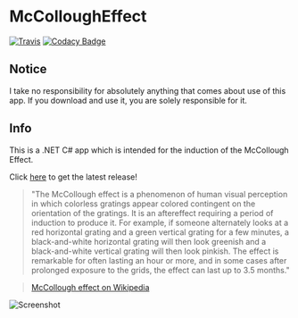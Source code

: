 McColloughEffect
================
[![Travis](https://img.shields.io/travis/rust-lang/rust.svg)](https://travis-ci.org/ihatecsv/McColloughEffect) [![Codacy Badge](https://api.codacy.com/project/badge/Grade/cd164f6559384bd292343d24873eb70d)](https://www.codacy.com/app/ihatecsv/McColloughEffect?utm_source=github.com&amp;utm_medium=referral&amp;utm_content=ihatecsv/McColloughEffect&amp;utm_campaign=Badge_Grade)
## Notice
I take no responsibility for absolutely anything that comes about use of this app. If you download and use it, you are solely responsible for it.

## Info
This is a .NET C# app which is intended for the induction of the McCollough Effect.

Click [here](https://github.com/ihatecsv/McColloughEffect/releases) to get the latest release!

>"The McCollough effect is a phenomenon of human visual perception in which colorless gratings appear colored contingent on the orientation of the gratings. It is an aftereffect requiring a period of induction to produce it. For example, if someone alternately looks at a red horizontal grating and a green vertical grating for a few minutes, a black-and-white horizontal grating will then look greenish and a black-and-white vertical grating will then look pinkish. The effect is remarkable for often lasting an hour or more, and in some cases after prolonged exposure to the grids, the effect can last up to 3.5 months." 

>[McCollough effect on Wikipedia](http://en.wikipedia.org/wiki/McCollough_effect)

![Screenshot](http://i.imgur.com/chtgXID.png)
